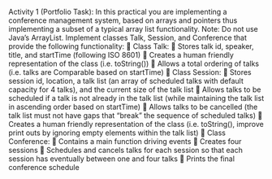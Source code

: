 Activity 1 (Portfolio Task):
In this practical you are implementing a conference management system, based
on arrays and pointers thus implementing a subset of a typical array list
functionality.
Note: Do not use Java’s ArrayList.
Implement classes Talk, Session, and Conference that provide the following
functionality:
 Class Talk:
 Stores talk id, speaker, title, and startTime (following ISO 8601)
 Creates a human friendly representation of the class (i.e. toString())
 Allows a total ordering of talks (i.e. talks are Comparable based on
startTime)
 Class Session:
 Stores session id, location, a talk list (an array of scheduled talks
with default capacity for 4 talks), and the current size of the talk list
 Allows talks to be scheduled if a talk is not already in the talk list
(while maintaining the talk list in ascending order based on
startTime)
 Allows talks to be cancelled (the talk list must not have gaps that
“break” the sequence of scheduled talks)
 Creates a human friendly representation of the class (i.e. toString(),
improve print outs by ignoring empty elements within the talk list)
 Class Conference:
 Contains a main function driving events
 Creates four sessions
 Schedules and cancels talks for each session so that each session
has eventually between one and four talks
 Prints the final conference schedule
